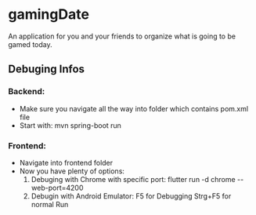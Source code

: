# gamingDate
An application for you and your friends to organize what is going to be gamed today.


## Debuging Infos
### Backend:
- Make sure you navigate all the way into folder which contains pom.xml file
- Start with: mvn spring-boot run

### Frontend:
- Navigate into frontend folder
- Now you have plenty of options:
    1. Debuging with Chrome with specific port: flutter run -d chrome --web-port=4200
    2. Debugin with Android Emulator: F5 for Debugging Strg+F5 for normal Run 
